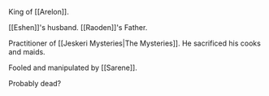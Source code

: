 King of [[Arelon]].

[[Eshen]]'s husband.
[[Raoden]]'s Father.

Practitioner of [[Jeskeri Mysteries|The Mysteries]]. He sacrificed his cooks and maids.

Fooled and manipulated by [[Sarene]].

Probably dead?